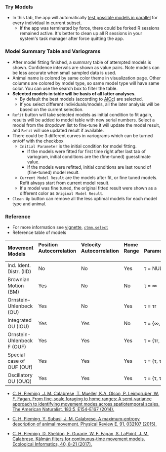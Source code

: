 ### Try Models
- In this tab, the app will automatically [test possible models in parallel](https://ctmm-initiative.github.io/ctmm/articles/variogram.html#maximum-likelihood-fitting-the-easy-way) for every individual in current subset.
    + If the app was terminated by force, there could be forked R sessions remained active. It's better to clean up all R sessions in your system's task manager after force quitting the app.

### Model Summary Table and Variograms
- After model fitting finished, a summary table of attempted models is shown. Confidence intervals are shown as value pairs. Note models can be less accurate when small sampled data is used.
- Animal name is colored by same color theme in visualization page. Other columns are colored by model type, so same model type will have same color. You can use the search box to filter the table. 
- **Selected models in table will be basis of all latter analyses**. 
  - By default the best models (according to [AICc](https://ctmm-initiative.github.io/ctmm/reference/ctmm.fit.html)) are selected.
  - If you select different individuals/models, all the later analysis will be based on the current selection. 
- `Refit` button will take selected models as initial condition to fit again, results will be added to model table with new serial numbers. Select a model from the dropdown list to fine-tune it will update the model result, and `Refit` will use updated result if available.
- There could be 3 different curves in variograms which can be turned on/off with the checkbox
  - `Initial Parameter` is the initial condition for model fitting.
      - If the models were fitted for first time right after last tab of variogram, initial conditions are the (fine-tuned) guesstimate value.
      - If the models were refitted, initial conditions are last round of (fine-tuned) model result.
  - `Current Model Result` are the models after fit, or fine tuned models. Refit always start from current model result.
  - If a model was fine tuned, the original fitted result were shown as a different color as `Original Model Result`.
- `Clean Up` button can remove all the less optimal models for each model type and animal.


### Reference
- For more information see [vignette](https://ctmm-initiative.github.io/ctmm/articles/variogram.html#maximum-likelihood-fitting-the-easy-way), [`ctmm.select`](https://ctmm-initiative.github.io/ctmm/reference/ctmm.fit.html)
- Reference table of models

| Movement Models     &nbsp; &nbsp;        | Position <br>Autocorrelation  &nbsp; &nbsp; | Velocity <br>Autocorrelation  &nbsp; &nbsp; | Home Range  &nbsp; &nbsp; | Parameterization    |
|:-----------------------------------------|:--------------------------------------------|:--------------------------------------------|:--------------------------|:--------------------|
| Ind. Ident. Distr. (IID)                 | No                                          | No                                          | Yes                       | τ = NULL            |
| Brownian Motion (BM)                     | Yes                                         | No                                          | No                        | τ = ∞               |
| Ornstein–Uhlenbeck (OU)                  | Yes                                         | No                                          | Yes                       | τ = τr              |
| Integrated OU (IOU)                      | Yes                                         | Yes                                         | No                        | τ = {∞, τv}         |
| Ornstein-Uhlenbeck F (OUF) &nbsp; &nbsp; | Yes                                         | Yes                                         | Yes                       | τ = {τr, τv}        |
| Special case of OUF (OUf)                | Yes                                         | Yes                                         | Yes                       | τ = {τ, τ}, τr = τv |
| Oscillatory OU (OUΩ)                     | Yes                                         | Yes                                         | Yes                       | τ = {τ, τ}, ω > 0   |
- [C. H. Fleming, J. M. Calabrese, T. Mueller, K.A. Olson, P. Leimgruber, W. F. Fagan. From fine-scale foraging to home ranges: A semi-variance approach to identifying movement modes across spatiotemporal scales. The American Naturalist, 183:5, E154-E167 (2014).](https://doi.org/10.1086/675504)

- [C. H. Fleming, Y. Subasi, J. M. Calabrese. A maximum-entropy description of animal movement. Physical Review E, 91, 032107 (2015).](https://doi.org/10.1103/PhysRevE.91.032107)

- [C. H. Fleming, D. Sheldon, E. Gurarie, W. F. Fagan, S. LaPoint, J. M. Calabrese. Kálmán filters for continuous-time movement models. Ecological Informatics, 40, 8-21 (2017).](https://doi.org/10.1016/j.ecoinf.2017.04.008)
